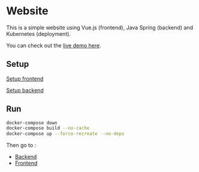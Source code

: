 # Website

This is a simple website using Vue.js (frontend), Java Spring (backend) and Kubernetes (deployment).

You can check out the [live demo here](https://matthieuclement.com).

## Setup

[Setup frontend](./frontend/README.md)

[Setup backend](./backend/README.md)

## Run

```bash
docker-compose down
docker-compose build --no-cache
docker-compose up --force-recreate --no-deps
```

Then go to :

* [Backend](http://localhost:8081/health)
* [Frontend](http://localhost:8080)
